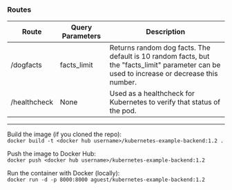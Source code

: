 ### Routes
|Route|Query Parameters|Description|
|---|---|---|
|/dogfacts|facts_limit|Returns random dog facts. The default is 10 random facts, but the "facts_limit" parameter can be used to increase or decrease this number.|
|/healthcheck|None|Used as a healthcheck for Kubernetes to verify that status of the pod.|

---

Build the image (if you cloned the repo):
<br />
```docker build -t <docker hub username>/kubernetes-example-backend:1.2 .```

Push the image to Docker Hub:
<br />
```docker push <docker hub username>/kubernetes-example-backend:1.2```

Run the container with Docker (locally):
<br />
```docker run -d -p 8000:8000 aguest/kubernetes-example-backend:1.2```